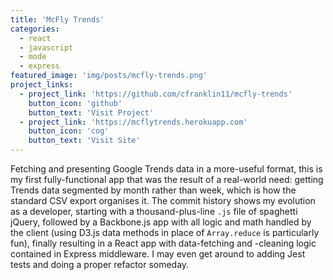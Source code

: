 ```yaml
---
title: 'McFly Trends'
categories:
  - react
  - javascript
  - mode
  - express
featured_image: 'img/posts/mcfly-trends.png'
project_links:
  - project_link: 'https://github.com/cfranklin11/mcfly-trends'
    button_icon: 'github'
    button_text: 'Visit Project'
  - project_link: 'https://mcflytrends.herokuapp.com'
    button_icon: 'cog'
    button_text: 'Visit Site'
---
```


Fetching and presenting Google Trends data in a more-useful format, this is my first fully-functional app that was the result of a real-world need: getting Trends data segmented by month rather than week, which is how the standard CSV export organises it. The commit history shows my evolution as a developer, starting with a thousand-plus-line `.js` file of spaghetti jQuery, followed by a Backbone.js app with all logic and math handled by the client (using D3.js data methods in place of `Array.reduce` is particularly fun), finally resulting in a React app with data-fetching and -cleaning logic contained in Express middleware. I may even get around to adding Jest tests and doing a proper refactor someday.